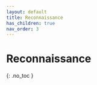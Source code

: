 ```yaml
---
layout: default
title: Reconnaissance 
has_children: true
nav_order: 3
---
```

# Reconnaissance
{: .no_toc }



